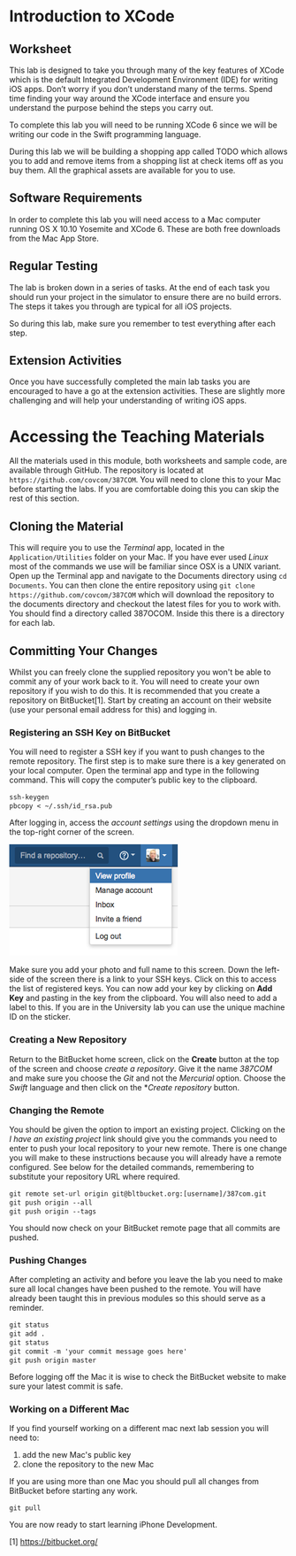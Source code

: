 # Introduction to XCode
## Worksheet

This lab is designed to take you through many of the key features of XCode which is the default Integrated Development Environment (IDE) for writing iOS apps. Don’t worry if you don’t understand many of the terms. Spend time finding your way around the XCode interface and ensure you understand the purpose behind the steps you carry out.

To complete this lab you will need to be running XCode 6 since we will be writing our code in the Swift programming language.

During this lab we will be building a shopping app called TODO which allows you to add and remove items from a shopping list at check items off as you buy them. All the graphical assets are available for you to use.

## Software Requirements

In order to complete this lab you will need access to a Mac computer running OS X 10.10 Yosemite and XCode 6. These are both free downloads from the Mac App Store.

## Regular Testing

The lab is broken down in a series of tasks. At the end of each task you should run your project in the simulator to ensure there are no build errors. The steps it takes you through are typical for all iOS projects.

So during this lab, make sure you remember to test everything after each step.

## Extension Activities

Once you have successfully completed the main lab tasks you are encouraged to have a go at the extension activities. These are slightly more challenging and will help your understanding of writing iOS apps.

# Accessing the Teaching Materials

All the materials used in this module, both worksheets and sample code, are available through GitHub. The repository is located at `https://github.com/covcom/387COM`. You will need to clone this to your Mac before starting the labs. If you are comfortable doing this you can skip the rest of this section.

## Cloning the Material

This will require you to use the *Terminal* app, located in the `Application/Utilities` folder on your Mac. If you have ever used *Linux* most of the commands we use will be familiar since OSX is a UNIX variant. Open up the Terminal app and navigate to the Documents directory using `cd Documents`. You can then clone the entire repository using `git clone https://github.com/covcom/387COM` which will download the repository to the documents directory and checkout the latest files for you to work with. You should find a directory called 387OCOM. Inside this there is a directory for each lab.

## Committing Your Changes

Whilst you can freely clone the supplied repository you won't be able to commit any of your work back to it. You will need to create your own repository if you wish to do this. It is recommended that you create a repository on BitBucket[1]. Start by creating an account on their website (use your personal email address for this) and logging in.

### Registering an SSH Key on BitBucket

You will need to register a SSH key if you want to push changes to the remote repository. The first step is to make sure there is a key generated on your local computer. Open the terminal app and type in the following command. This will copy the computer’s public key to the clipboard.

```
ssh-keygen
pbcopy < ~/.ssh/id_rsa.pub
```
After logging in, access the *account settings* using the dropdown menu in the top-right corner of the screen.

![Accessing account settings](images/01.png)

Make sure you add your photo and full name to this screen. Down the left-side of the screen there is a link to your SSH keys. Click on this to access the list of registered keys. You can now add your key by clicking on **Add Key** and pasting in the key from the clipboard. You will also need to add a label to this. If you are in the University lab you can use the unique machine ID on the sticker.

### Creating a New Repository

Return to the BitBucket home screen, click on the **Create** button at the top of the screen and choose *create a repository*. Give it the name *387COM* and make sure you choose the *Git* and not the *Mercurial* option. Choose the *Swift* language and then click on the **Create repository* button.

### Changing the Remote
You should be given the option to import an existing project. Clicking on the *I have an existing project* link should give you the commands you need to enter to push your local repository to your new remote. There is one change you will make to these instructions because you will already have a remote configured. See below for the detailed commands, remembering to substitute your repository URL where required.
```
git remote set-url origin git@bltbucket.org:[username]/387com.git
git push origin --all
git push origin --tags
```
You should now check on your BitBucket remote page that all commits are pushed.

### Pushing Changes
After completing an activity and before you leave the lab you need to make sure all local changes have been pushed to the remote. You will have already been taught this in previous modules so this should serve as a reminder.
```
git status
git add .
git status
git commit -m 'your commit message goes here'
git push origin master
```
Before logging off the Mac it is wise to check the BitBucket website to make sure your latest commit is safe.

### Working on a Different Mac
If you find yourself working on a different mac next lab session you will need to:

1. add the new Mac's public key
2. clone the repository to the new Mac

If you are using more than one Mac you should pull all changes from BitBucket before starting any work.
```
git pull
```
You are now ready to start learning iPhone Development.

[1] https://bitbucket.org/
